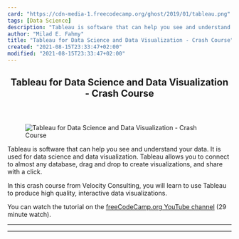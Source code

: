 ```yaml
---
card: "https://cdn-media-1.freecodecamp.org/ghost/2019/01/tableau.png"
tags: [Data Science]
description: "Tableau is software that can help you see and understand your"
author: "Milad E. Fahmy"
title: "Tableau for Data Science and Data Visualization - Crash Course"
created: "2021-08-15T23:33:47+02:00"
modified: "2021-08-15T23:33:47+02:00"
---
```

<div class="site-wrapper">
<main id="site-main" class="site-main outer">
<div class="inner">
<article class="post-full post tag-data-science tag-tableau tag-youtube ">
<header class="post-full-header">
<h1 class="post-full-title">Tableau for Data Science and Data Visualization - Crash Course</h1>
</header>
<figure class="post-full-image">
<picture>
<source media="(max-width: 700px)" sizes="1px" srcset="data:image/gif;base64,R0lGODlhAQABAIAAAAAAAP///yH5BAEAAAAALAAAAAABAAEAAAIBRAA7 1w">
<source media="(min-width: 701px)" sizes="(max-width: 800px) 400px,
(max-width: 1170px) 700px,
1400px" srcset="https://cdn-media-1.freecodecamp.org/ghost/2019/01/tableau.png 300w,
https://cdn-media-1.freecodecamp.org/ghost/2019/01/tableau.png 600w,
https://cdn-media-1.freecodecamp.org/ghost/2019/01/tableau.png 1000w,
https://cdn-media-1.freecodecamp.org/ghost/2019/01/tableau.png 2000w">
<img onerror="this.style.display='none'" src="https://cdn-media-1.freecodecamp.org/ghost/2019/01/tableau.png" alt="Tableau for Data Science and Data Visualization - Crash Course">
</picture>
</figure>
<section class="post-full-content">
<div class="post-content">
<p>Tableau is software that can help you see and understand your data. It is used for data science and data visualization. Tableau allows you to connect to almost any database, drag and drop to create visualizations, and share with a click.</p><p>In this crash course from Velocity Consulting, you will learn to use Tableau to produce high quality, interactive data visualizations.</p><p>You can watch the tutorial on the <a href="https://www.youtube.com/watch?v=TPMlZxRRaBQ">freeCodeCamp.org YouTube channel</a> (29 minute watch).‌</p>
</div>
<hr>
<hr>
</section>
</article>
</div>
</main>
</div>
<!-- Google Tag Manager (noscript) -->
<!-- End Google Tag Manager (noscript) -->
